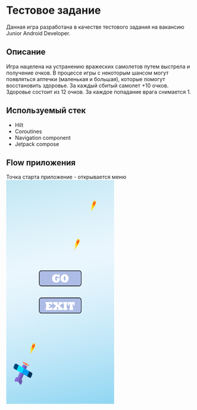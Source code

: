 # Тестовое задание
Данная игра разработана в качестве тестового задания на вакансию Junior Android Developer.

## Описание
Игра нацелена на устранению вражеских самолетов путем выстрела и получение очков. В процессе игры 
с некоторым шансом могут появляться аптечки (маленькая и большая), которые помогут восстановить 
здоровье. За каждый сбитый самолет +10 очков. Здоровье состоит из 12 очков. За каждое попадание врага снимается 1.

## Используемый стек
* Hilt
* Coroutines
* Navigation component
* Jetpack compose

## Flow приложения
Точка старта приложение - открывается меню
<img alt="img.jpg" height="600" src="readme_images/1.jpg" width="290"/>
